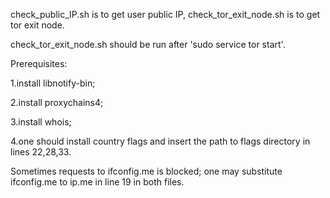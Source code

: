 check_public_IP.sh is to get user public IP, check_tor_exit_node.sh is to get tor exit node.

check_tor_exit_node.sh should be run after 'sudo service tor start'.

Prerequisites:

1.install libnotify-bin;

2.install proxychains4;

3.install whois;

4.one should install country flags and insert the path to flags directory in lines 22,28,33.

Sometimes requests to ifconfig.me is blocked; one may substitute ifconfig.me to ip.me in line 19 in both files.
